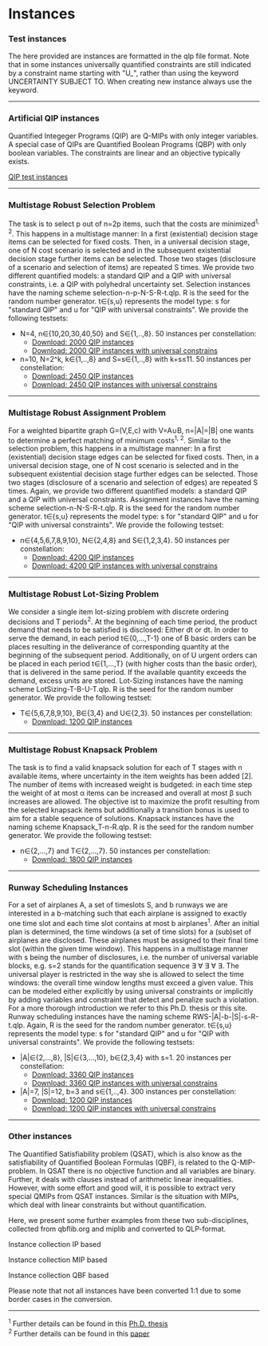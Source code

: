 # Instances

<!-- ![HomePic](images/HomePic.png) -->

### Test instances

The here provided are instances are formatted in the  qlp file format. Note that in some instances universally quantified constraints are still indicated by a constraint name starting with "U_", rather than using the keyword UNCERTAINTY SUBJECT TO. When creating new instance always use the keyword.

---

### Artificial QIP instances

Quantified Integeger Programs (QIP) are Q-MIPs with only integer variables. A special case of QIPs are Quantified Boolean Programs (QBP) with only boolean variables. The constraints are linear and an objective typically exists.

<a href="../downloads/instances/test_instance/QIP.tar.gz" download>QIP test instances</a>

---

### Multistage Robust Selection Problem

The task is to select p out of n=2p items, such that the costs are minimized<sup>1, 2</sup>. This happens in a multistage manner: In a first (existential) decision stage items can be selected for fixed costs. Then, in a universal decision stage, one of N cost scenario is selected and in the subsequent existential decision stage further items can be selected. Those two stages (disclosure of a scenario and selection of items) are repeated S times. We provide two different quantified models: a standard QIP and a QIP with universal constraints, i.e. a QIP with polyhedral uncertainty set. Selection instances have the naming scheme selection-n-p-N-S-R-t.qlp. R is the seed for the random number generator. t∈{s,u} represents the model type: s for "standard QIP" and u for "QIP with universal constraints". We provide the following testsets:

* N=4, n∈{10,20,30,40,50} and S∈{1,..,8}. 50 instances per constellation:
    * <a href="../downloads/instances/mrsp/Selection_QIP_4Scenarios.zip" download>Download: 2000 QIP instances</a>
    * <a href="../downloads/instances/mrsp/Selection_QIPPU_4Scenarios.zip" download>Download: 2000 QIP instances with universal constrains</a>
* n=10, N=2^k, k∈{1,..,8} and S=s∈{1,..,8} with k+s≤11. 50 instances per constellation:
    * <a href="../downloads/instances/mrsp/Selection_QIP_10items.zip" download>Download: 2450 QIP instances</a>
    * <a href="../downloads/instances/mrsp/Selection_QIPPU_10items.zip" download>Download: 2450 QIP instances with universal constrains</a>

---

### Multistage Robust Assignment Problem

For a weighted bipartite graph G=(V,E,c) with V=A∪B, n=|A|=|B| one wants to determine a perfect matching of minimum costs<sup>1, 2</sup>. Similar to the selection problem, this happens in a multistage manner: In a first (existential) decision stage edges can be selected for fixed costs. Then, in a universal decision stage, one of N cost scenario is selected and in the subsequent existential decision stage further edges can be selected. Those two stages (disclosure of a scenario and selection of edges) are repeated S times. Again, we provide two different quantified models: a standard QIP and a QIP with universal constraints. Assignment instances have the naming scheme selection-n-N-S-R-t.qlp. R is the seed for the random number generator. t∈{s,u} represents the model type: s for "standard QIP" and u for "QIP with universal constraints". We provide the following testset:

* n∈{4,5,6,7,8,9,10}, N∈{2,4,8} and S∈{1,2,3,4}. 50 instances per constellation:
    * <a href="../downloads/instances/mrap/Assignment_QIP.zip" download>Download: 4200 QIP instances</a>
    * <a href="../downloads/instances/mrap/Assignment_QIPPU.zip" download>Download: 4200 QIP instances with universal constrains</a>

---

### Multistage Robust Lot-Sizing Problem

We consider a single item lot-sizing problem with discrete ordering decisions and T periods<sup>2</sup>. At the beginning of each time period, the product demand that needs to be satisfied is disclosed: Either dt or dt. In order to serve the demand, in each period t∈{0,...,T-1} one of B basic orders can be places resulting in the deliverance of corresponding quantity at the beginning of the subsequent period. Additionally, on of U urgent orders can be placed in each period t∈{1,...,T} (with higher costs than the basic order), that is delivered in the same period. If the available quantity exceeds the demand, excess units are stored. Lot-Sizing instances have the naming scheme LotSizing-T-B-U-T.qlp. R is the seed for the random number generator. We provide the following testset:

* T∈{5,6,7,8,9,10}, B∈{3,4} and U∈{2,3}. 50 instances per constellation:
    * <a href="/../downloads/instances/mrlsp/LotSizingInstances.zip" download>Download: 1200 QIP instances</a>

---

### Multistage Robust Knapsack Problem

The task is to find a valid knapsack solution for each of T stages with n available items, where uncertainty in the item weights has been added [2]. The number of items with increased weight is budgeted: in each time step the weight of at most α items can be increased and overall at most β such increases are allowed. The objective ist to maximize the profit resulting from the selected knapsack items but additionally a transition bonus is used to aim for a stable sequence of solutions. Knapsack instances have the naming scheme Knapsack_T-n-R.qlp. R is the seed for the random number generator. We provide the following testset:

* n∈{2,...,7} and T∈{2,...,7}. 50 instances per constellation:
    * <a href="/../downloads/instances/mrkp/KnapsackInstances.zip" download>Download: 1800 QIP instances</a>

---

### Runway Scheduling Instances

For a set of airplanes A, a set of timeslots S, and b runways we are interested in a b-matching such that each airplane is assigned to exactly one time slot and each time slot contains at most b airplanes<sup>1</sup>. After an initial plan is determined, the time windows (a set of time slots) for a (sub)set of airplanes are disclosed. These airplanes must be assigned to their final time slot (within the given time window). This happens in a multistage manner with s being the number of disclosures, i.e. the number of universal variable blocks, e.g. s=2 stands for the quantification sequence ∃ ∀ ∃ ∀ ∃. The universal player is restricted in the way she is allowed to select the time windows: the overall time window lengths must exceed a given value. This can be modeled either explicitly by using universal constraints or implicitly by adding variables and constraint that detect and penalize such a violation. For a more thorough introduction we refer to this Ph.D. thesis or this site. Runway scheduling instances have the naming scheme RWS-|A|-b-|S|-s-R-t.qlp. Again, R is the seed for the random number generator. t∈{s,u} represents the model type: s for "standard QIP" and u for "QIP with universal constraints". We provide the following testsets:

* |A|∈{2,...,8}, |S|∈{3,...,10}, b∈{2,3,4} with s=1. 20 instances per constellation:
    * <a href="/../downloads/instances/rsi/RWS_SingleStage_s.zip" download>Download: 3360 QIP instances</a>
    * <a href="/../downloads/instances/rsi/RWS_SingleStage_u.zip" download>Download: 3360 QIP instances with universal constrains</a>
* |A|=7, |S|=12, b=3 and s∈{1,..,4}. 300 instances per constellation:
    * <a href="/../downloads/instances/rsi/RWS_A7_b3_S12_s.zip" download>Download: 1200 QIP instances</a>
    * <a href="/../downloads/instances/rsi/RWS_A7_b3_S12_u.zip" download>Download: 1200 QIP instances with universal constrains</a>

---

### Other instances

The Quantified Satisfiability problem (QSAT), which is also know as the satisfiability of Quantified Boolean Formulas (QBF), is related to the Q-MIP-problem. In QSAT there is no objective function and all variables are binary. Further, it deals with clauses instead of arithmetic linear inequalities. However, with some effort and good will, it is possible to extract very special QMIPs from QSAT instances. Similar is the situation with MIPs, which deal with linear constraints but without quantification.

Here, we present some further examples from these two sub-disciplines, collected from qbflib.org and miplib and converted to QLP-format. 


Instance collection IP based

Instance collection MIP based

Instance collection QBF based

Please note that not all instances have been converted 1:1 due to some border cases in the conversion.

---

<sup>1</sup> Further details can be found in this <a href=https://dspace.ub.uni-siegen.de/handle/ubsi/1705 target="_blank">Ph.D. thesis</a> <br>
<sup>2</sup> Further details can be found in this <a href=https://www.sciencedirect.com/science/article/pii/S0305054821001908?via%3Dihub target="_blank">paper</a>
